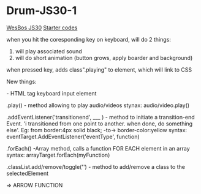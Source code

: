 # Drum-JS30-1
[WesBos JS30](https://courses.wesbos.com/account/access/6418da607d3ac24f8d590b4a/view/194130650)
[Starter codes](https://github.com/wesbos/JavaScript30/tree/master/01%20-%20JavaScript%20Drum%20Kit)


when you hit the coresponding key on keyboard, will do 2 things: 
1. will play associated sound
2. will do short animation (button grows, apply boarder and background)


when pressed key, 
adds class".playing" to element, which will link to CSS







New things: 

<kbd></kbd> - HTML tag keyboard input element


.play() - method allowing to play audio/videos
stynax: audio/video.play() 


.addEventListener('transitionend', ___ )  - method to initiate a  transition-end Event. 'i transitioned from one point to another. when done, do something else'.  Eg:  from border:4px solid black; -to->  border-color:yellow
syntax: eventTarget.AddEventListener('eventType', function) 


.forEach()  -Array method, calls a function FOR EACH element in an array
syntax: arrayTarget.forEach(myFunction)

.classList.add/remove/toggle('')  -  method to add/remove a class to the selectedElement


=> ARROW FUNCTION 

